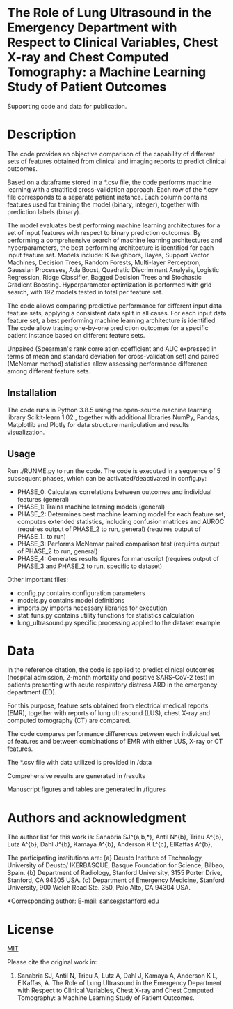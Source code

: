 # The Role of Lung Ultrasound in the Emergency Department with Respect to Clinical Variables, Chest X-ray and Chest Computed Tomography: a Machine Learning Study of Patient Outcomes
Supporting code and data for publication.


# Description
The code provides an objective comparison of the capability of different sets of features obtained from clinical and imaging reports to predict clinical outcomes.

Based on a dataframe stored in a *.csv file, the code performs machine learning with a stratified cross-validation approach.
Each row of the *.csv file corresponds to a separate patient instance. Each column contains features used for training the model (binary, integer), together with prediction labels (binary).

The model evaluates best performing machine learning architectures for a set of input features with respect to  binary prediction outcomes.
By performing a comprehensive search of machine learning architectures and hyperparameters, the best performing architecture is identified for each input feature set.
Models include: K-Neighbors, Bayes, Support Vector Machines, Decision Trees, Random Forests, Multi-layer Perceptron, Gaussian Processes, Ada Boost, Quadratic Discriminant Analysis, Logistic Regression, Ridge Classifier, Bagged Decision Trees and Stochastic Gradient Boosting. Hyperparameter optimization is performed with grid search, with 192 models tested in total per feature set.

The code allows comparing predictive performance for different input data feature sets, applying a consistent data split in all cases.
For each input data feature set, a best performing machine learning architecture is identified. 
The code allow tracing one-by-one prediction outcomes for a specific patient instance based on different feature sets.

Unpaired (Spearman's rank correlation coefficient and AUC expressed in terms of mean and standard deviation for cross-validation set) 
and paired (McNemar method) statistics allow assessing performance difference among different feature sets.

## Installation
The code runs in Python 3.8.5 using the open-source machine learning library Scikit-learn 1.02., together with additional libraries NumPy, Pandas, Matplotlib and Plotly for data structure manipulation and results visualization.

## Usage
Run ./RUNME.py to run the code.
The code is executed in a sequence of 5 subsequent phases, which can be activated/deactivated in config.py: 
- PHASE_0: Calculates correlations between outcomes and individual features (general)
- PHASE_1: Trains machine learning models (general)
- PHASE_2: Determines best machine learning model for each feature set, computes extended statistics, including confusion matrices and AUROC (requires output of PHASE_2 to run, general) (requires output of PHASE_1_ to run)
- PHASE_3: Performs McNemar paired comparison test (requires output of PHASE_2 to run, general)
- PHASE_4: Generates results figures for manuscript (requires output of PHASE_3 and PHASE_2 to run, specific to dataset)

Other important files:
* config.py contains configuration parameters
* models.py contains model definitions
* imports.py imports necessary libraries for execution
* stat_funs.py contains utility functions for statistics calculation
* lung_ultrasound.py specific processing applied to the dataset example


# Data
In the reference citation, the code is applied to predict clinical outcomes (hospital admission, 2-month mortality and positive SARS-CoV-2 test) in patients presenting with acute respiratory distress ARD in the emergency department (ED).

For this purpose, feature sets obtained from electrical medical reports (EMR), together with reports of lung ultrasound (LUS), chest X-ray and computed tomography (CT) are compared.

The code compares performance differences between each individual set of features and between combinations of EMR with either LUS, X-ray or CT features.

The *.csv file with data utilized is provided in /data

Comprehensive results are generated in /results

Manuscript figures and tables are generated in /figures


# Authors and acknowledgment
The author list for this work is:
Sanabria SJ^{a,b,*},
Antil N^{b},
Trieu A^{b},
Lutz A^{b},
Dahl J^{b},
Kamaya A^{b},
Anderson K L^{c},
ElKaffas A^{b},

The participating institutions are: 
{a} Deusto Institute of Technology, University of Deusto/ IKERBASQUE, Basque Foundation for Science, Bilbao, Spain. 
{b} Department of Radiology, Stanford University, 3155 Porter Drive, Stanford, CA 94305 USA.
{c} Department of Emergency Medicine, Stanford University, 900 Welch Road Ste. 350, Palo Alto, CA 94304 USA.

*Corresponding author: E-mail: sanse@stanford.edu


# License
[MIT](https://choosealicense.com/licenses/mit/)

Please cite the original work in:
1. Sanabria SJ, Antil N, Trieu A, Lutz A, Dahl J, Kamaya A, Anderson K L, ElKaffas, A. The Role of Lung Ultrasound in the Emergency Department with Respect to Clinical Variables, Chest X-ray and Chest Computed Tomography: a Machine Learning Study of Patient Outcomes. 

